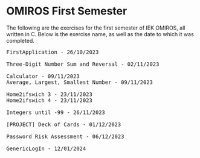 # OMIROS First Semester
The following are the exercises for the first semester of IEK OMIROS, all written in C.
Below is the exercise name, as well as the date to which it was completed.

<pre>
FirstApplication - 26/10/2023
	
Three-Digit Number Sum and Reversal - 02/11/2023

Calculator - 09/11/2023
Average, Largest, Smallest Number - 09/11/2023

Home2ifswich 3 - 23/11/2023
Home2ifswich 4 - 23/11/2023

Integers until -99 - 26/11/2023

[PROJECT] Deck of Cards - 01/12/2023

Password Risk Assessment - 06/12/2023

GenericLogIn - 12/01/2024
</pre>
